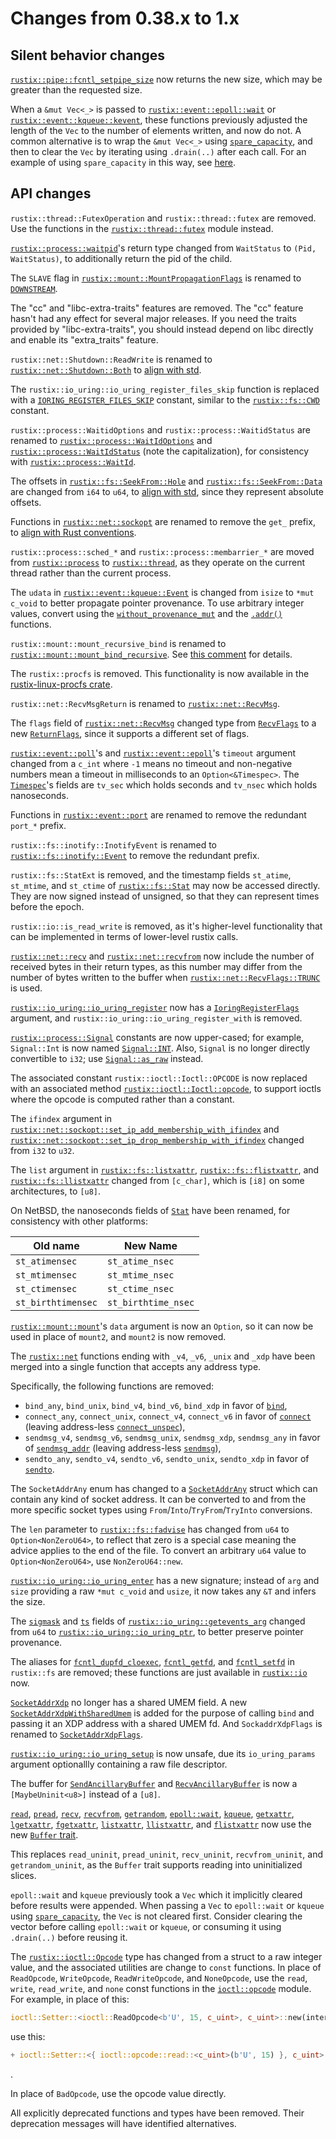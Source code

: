 # Changes from 0.38.x to 1.x

## Silent behavior changes

[`rustix::pipe::fcntl_setpipe_size`] now returns the new size, which may be
greater than the requested size.

[`rustix::pipe::fcntl_setpipe_size`]: https://docs.rs/rustix/1.0.0/rustix/pipe/fn.fcntl_setpipe_size.html

When a `&mut Vec<_>` is passed to [`rustix::event::epoll::wait`] or
[`rustix::event::kqueue::kevent`], these functions previously adjusted the
length of the `Vec` to the number of elements written, and now do not. A common
alternative is to wrap the `&mut Vec<_>` using [`spare_capacity`], and then to
clear the `Vec` by iterating using `.drain(..)` after each call. For an example
of using `spare_capacity` in this way, see [here].

[`rustix::event::epoll::wait`]: https://docs.rs/rustix/1.0.0/rustix/event/epoll/fn.wait.html
[`rustix::event::kqueue::kevent`]: https://docs.rs/rustix/1.0.0/x86_64-unknown-freebsd/rustix/event/kqueue/fn.kqueue.html
[`spare_capacity`]: https://docs.rs/rustix/1.0.0/rustix/buffer/fn.spare_capacity.html
[here]: https://docs.rs/rustix/1.0.0/rustix/event/epoll/index.html#examples

## API changes

`rustix::thread::FutexOperation` and `rustix::thread::futex` are removed. Use
the functions in the [`rustix::thread::futex`] module instead.

[`rustix::thread::futex`]: https://docs.rs/rustix/1.0.0/rustix/thread/futex/index.html

[`rustix::process::waitpid`]'s return type changed from `WaitStatus` to
`(Pid, WaitStatus)`, to additionally return the pid of the child.

[`rustix::process::waitpid`]: https://docs.rs/rustix/1.0.0/rustix/process/fn.waitpid.html

The `SLAVE` flag in [`rustix::mount::MountPropagationFlags`] is renamed to
[`DOWNSTREAM`].

[`rustix::mount::MountPropagationFlags`]: https://docs.rs/rustix/1.0.0/rustix/mount/struct.MountPropagationFlags.html
[`DOWNSTREAM`]: https://docs.rs/rustix/1.0.0/rustix/mount/struct.MountPropagationFlags.html#associatedconstant.DOWNSTREAM

The "cc" and "libc-extra-traits" features are removed. The "cc" feature hasn't
had any effect for several major releases. If you need the traits provided by
"libc-extra-traits", you should instead depend on libc directly and enable its
"extra_traits" feature.

`rustix::net::Shutdown::ReadWrite` is renamed to
[`rustix::net::Shutdown::Both`] to [align with std].

[`rustix::net::Shutdown::Both`]: https://docs.rs/rustix/1.0.0/rustix/net/enum.Shutdown.html#variant.Both
[align with std]: https://doc.rust-lang.org/stable/std/net/enum.Shutdown.html#variant.Both

The `rustix::io_uring::io_uring_register_files_skip` function is replaced with
a [`IORING_REGISTER_FILES_SKIP`] constant, similar to the [`rustix::fs::CWD`]
constant.

[`IORING_REGISTER_FILES_SKIP`]: https://docs.rs/rustix/1.0.0/rustix/io_uring/constant.IORING_REGISTER_FILES_SKIP.html
[`rustix::fs::CWD`]: https://docs.rs/rustix/1.0.0/rustix/fs/constant.CWD.html

`rustix::process::WaitidOptions` and `rustix::process::WaitidStatus` are
renamed to
[`rustix::process::WaitIdOptions`] and [`rustix::process::WaitIdStatus`] (note
the capitalization), for consistency with [`rustix::process::WaitId`].

[`rustix::process::WaitIdOptions`]: https://docs.rs/rustix/1.0.0/rustix/process/struct.WaitIdOptions.html
[`rustix::process::WaitIdStatus`]: https://docs.rs/rustix/1.0.0/rustix/process/struct.WaitIdStatus.html
[`rustix::process::WaitId`]: https://docs.rs/rustix/1.0.0/rustix/process/enum.WaitId.html

The offsets in [`rustix::fs::SeekFrom::Hole`] and
[`rustix::fs::SeekFrom::Data`] are changed from `i64` to `u64`, to
[align with std], since they represent absolute offsets.

[`rustix::fs::SeekFrom::Hole`]: https://docs.rs/rustix/1.0.0/rustix/fs/enum.SeekFrom.html#variant.Hole
[`rustix::fs::SeekFrom::Data`]: https://docs.rs/rustix/1.0.0/rustix/fs/enum.SeekFrom.html#variant.Data
[align with std]: https://doc.rust-lang.org/stable/std/io/enum.SeekFrom.html#variant.Start

Functions in [`rustix::net::sockopt`] are renamed to remove the `get_` prefix,
to [align with Rust conventions].

[`rustix::net::sockopt`]: https://docs.rs/rustix/1.0.0/rustix/net/sockopt/index.html
[align with Rust conventions]: https://rust-lang.github.io/api-guidelines/naming.html#getter-names-follow-rust-convention-c-getter

`rustix::process::sched_*` and `rustix::process::membarrier_*` are moved from
[`rustix::process`] to [`rustix::thread`], as they operate on the current
thread rather than the current process.

[`rustix::process`]: https://docs.rs/rustix/1.0.0/rustix/process/index.html
[`rustix::thread`]: https://docs.rs/rustix/1.0.0/rustix/thread/index.html

The `udata` in [`rustix::event::kqueue::Event`] is changed from `isize` to
`*mut c_void` to better propagate pointer provenance. To use arbitrary integer
values, convert using the [`without_provenance_mut`] and the [`.addr()`]
functions.

[`rustix::event::kqueue::Event`]: https://docs.rs/rustix/1.0.0/x86_64-unknown-freebsd/rustix/event/kqueue/struct.Event.html
[`without_provenance_mut`]: https://doc.rust-lang.org/stable/std/ptr/fn.without_provenance_mut.html
[`.addr()`]: https://doc.rust-lang.org/stable/std/primitive.pointer.html#method.addr

`rustix::mount::mount_recursive_bind` is renamed to
[`rustix::mount::mount_bind_recursive`]. See [this comment] for details.

[`rustix::mount::mount_bind_recursive`]: https://docs.rs/rustix/1.0.0/rustix/mount/fn.mount_bind_recursive.html
[this comment]: https://github.com/bytecodealliance/rustix/pull/763#issuecomment-1662756184

The `rustix::procfs` is removed. This functionality is now available in the
[rustix-linux-procfs crate].

[rustix-linux-procfs crate]: https://crates.io/crates/rustix-linux-procfs

`rustix::net::RecvMsgReturn` is renamed to [`rustix::net::RecvMsg`].

[`rustix::net::RecvMsg`]: https://docs.rs/rustix/1.0.0/rustix/net/struct.RecvMsg.html

The `flags` field of [`rustix::net::RecvMsg`] changed type from [`RecvFlags`]
to a new [`ReturnFlags`], since it supports a different set of flags.

[`rustix::net::RecvMsg`]: https://docs.rs/rustix/1.0.0/rustix/net/struct.RecvMsg.html
[`RecvFlags`]: https://docs.rs/rustix/1.0.0/rustix/net/struct.RecvFlags.html
[`ReturnFlags`]: https://docs.rs/rustix/1.0.0/rustix/net/struct.ReturnFlags.html

[`rustix::event::poll`]'s and [`rustix::event::epoll`]'s `timeout` argument
changed from a `c_int` where `-1` means no timeout and non-negative numbers
mean a timeout in milliseconds to an `Option<&Timespec>`. The [`Timespec`]'s
fields are `tv_sec` which holds seconds and `tv_nsec` which holds nanoseconds.

[`rustix::event::poll`]: https://docs.rs/rustix/1.0.0/rustix/event/fn.poll.html
[`rustix::event::epoll`]: https://docs.rs/rustix/1.0.0/rustix/event/epoll/index.html
[`Timespec`]: https://docs.rs/rustix/1.0.0/rustix/time/struct.Timespec.html

Functions in [`rustix::event::port`] are renamed to remove the redundant
`port_*` prefix.

[`rustix::event::port`]: https://docs.rs/rustix/1.0.0/x86_64-unknown-illumos/rustix/event/port/index.html

`rustix::fs::inotify::InotifyEvent` is renamed to
[`rustix::fs::inotify::Event`] to remove the redundant prefix.

[`rustix::fs::inotify::Event`]: https://docs.rs/rustix/1.0.0/rustix/fs/inotify/struct.Event.html

`rustix::fs::StatExt` is removed, and the timestamp fields `st_atime`,
`st_mtime`, and `st_ctime` of [`rustix::fs::Stat`] may now be accessed
directly. They are now signed instead of unsigned, so that they can represent
times before the epoch.

[`rustix::fs::Stat`]: https://docs.rs/rustix/1.0.0/rustix/fs/struct.Stat.html

`rustix::io::is_read_write` is removed, as it's higher-level functionality that
can be implemented in terms of lower-level rustix calls.

[`rustix::net::recv`] and [`rustix::net::recvfrom`] now include
the number of received bytes in their return types, as this number may differ
from the number of bytes written to the buffer when
[`rustix::net::RecvFlags::TRUNC`] is used.

[`rustix::net::recv`]: https://docs.rs/rustix/1.0.0/rustix/net/fn.recv.html
[`rustix::net::recvfrom`]: https://docs.rs/rustix/1.0.0/rustix/net/fn.recvfrom.html
[`rustix::net::RecvFlags::TRUNC`]: https://docs.rs/rustix/1.0.0/rustix/net/struct.RecvFlags.html#associatedconstant.TRUNC

[`rustix::io_uring::io_uring_register`] now has a [`IoringRegisterFlags`]
argument, and `rustix::io_uring::io_uring_register_with` is removed.

[`rustix::io_uring::io_uring_register`]: https://docs.rs/rustix/1.0.0/rustix/io_uring/fn.io_uring_register.html
[`IoringRegisterFlags`]: https://docs.rs/rustix/1.0.0/rustix/io_uring/struct.IoringRegisterFlags.html

[`rustix::process::Signal`] constants are now upper-cased; for example,
`Signal::Int` is now named [`Signal::INT`]. Also, `Signal` is no longer
directly convertible to `i32`; use [`Signal::as_raw`] instead.

[`rustix::process::Signal`]: https://docs.rs/rustix/1.0.0/rustix/process/struct.Signal.html
[`Signal::INT`]: https://docs.rs/rustix/1.0.0/rustix/process/struct.Signal.html#variant.Int
[`Signal::as_raw`]: https://docs.rs/rustix/1.0.0/rustix/process/struct.Signal.html#method.as_raw

The associated constant `rustix::ioctl::Ioctl::OPCODE` is now replaced with an
associated method [`rustix::ioctl::Ioctl::opcode`], to support ioctls where the
opcode is computed rather than a constant.

[`rustix::ioctl::Ioctl::opcode`]: https://docs.rs/rustix/1.0.0/rustix/ioctl/trait.Ioctl.html#tymethod.opcode

The `ifindex` argument in
[`rustix::net::sockopt::set_ip_add_membership_with_ifindex`] and
[`rustix::net::sockopt::set_ip_drop_membership_with_ifindex`]
changed from `i32` to `u32`.

[`rustix::net::sockopt::set_ip_add_membership_with_ifindex`]: https://docs.rs/rustix/1.0.0/rustix/net/sockopt/fn.set_ip_add_membership_with_ifindex.html
[`rustix::net::sockopt::set_ip_drop_membership_with_ifindex`]: https://docs.rs/rustix/1.0.0/rustix/net/sockopt/fn.set_ip_drop_membership_with_ifindex.html

The `list` argument in [`rustix::fs::listxattr`], [`rustix::fs::flistxattr`],
and [`rustix::fs::llistxattr`] changed from `[c_char]`, which is `[i8]` on some
architectures, to `[u8]`.

[`rustix::fs::listxattr`]: https://docs.rs/rustix/1.0.0/rustix/fs/fn.listxattr.html
[`rustix::fs::flistxattr`]: https://docs.rs/rustix/1.0.0/rustix/fs/fn.flistxattr.html
[`rustix::fs::llistxattr`]: https://docs.rs/rustix/1.0.0/rustix/fs/fn.llistxattr.html

On NetBSD, the nanoseconds fields of [`Stat`] have been renamed, for consistency
with other platforms:

| Old name       | New Name        |
| -------------- | --------------- |
| `st_atimensec` | `st_atime_nsec` |
| `st_mtimensec` | `st_mtime_nsec` |
| `st_ctimensec` | `st_ctime_nsec` |
| `st_birthtimensec` | `st_birthtime_nsec` |

[`Stat`]: https://docs.rs/rustix/1.0.0/x86_64-unknown-netbsd/rustix/fs/struct.Stat.html

[`rustix::mount::mount`]'s `data` argument is now an `Option`, so it can now
be used in place of `mount2`, and `mount2` is now removed.

[`rustix::mount::mount`]: https://docs.rs/rustix/1.0.0/rustix/mount/fn.mount.html

The [`rustix::net`] functions ending with `_v4`, `_v6`, `_unix` and `_xdp` have
been merged into a single function that accepts any address type.

Specifically, the following functions are removed:

  * `bind_any`, `bind_unix`, `bind_v4`, `bind_v6`, `bind_xdp` in favor of
    [`bind`],
  * `connect_any`, `connect_unix`, `connect_v4`, `connect_v6` in favor of
    [`connect`] (leaving address-less [`connect_unspec`]),
  * `sendmsg_v4`, `sendmsg_v6`, `sendmsg_unix`, `sendmsg_xdp`, `sendmsg_any` in
    favor of [`sendmsg_addr`] (leaving address-less [`sendmsg`]),
  * `sendto_any`, `sendto_v4`, `sendto_v6`, `sendto_unix`, `sendto_xdp` in
    favor of [`sendto`].

[`rustix::net`]: https://docs.rs/rustix/1.0.0/rustix/net/index.html
[`bind`]: https://docs.rs/rustix/1.0.0/rustix/net/fn.bind.html
[`connect`]: https://docs.rs/rustix/1.0.0/rustix/net/fn.connect.html
[`connect_unspec`]: https://docs.rs/rustix/1.0.0/rustix/net/fn.connect_unspec.html
[`sendmsg_addr`]: https://docs.rs/rustix/1.0.0/rustix/net/fn.sendmsg_addr.html
[`sendmsg`]: https://docs.rs/rustix/1.0.0/rustix/net/fn.sendmsg.html
[`sendto`]: https://docs.rs/rustix/1.0.0/rustix/net/fn.sendto.html

The `SocketAddrAny` enum has changed to a [`SocketAddrAny`] struct which can
contain any kind of socket address. It can be converted to and from the more
specific socket types using `From`/`Into`/`TryFrom`/`TryInto` conversions.

[`SocketAddrAny`]: https://docs.rs/rustix/1.0.0/rustix/net/struct.SocketAddrAny.html

The `len` parameter to [`rustix::fs::fadvise`] has changed from `u64` to
`Option<NonZeroU64>`, to reflect that zero is a special case meaning the
advice applies to the end of the file. To convert an arbitrary `u64` value to
`Option<NonZeroU64>`, use `NonZeroU64::new`.

[`rustix::fs::fadvise`]: https://docs.rs/rustix/1.0.0/rustix/fs/fn.fadvise.html

[`rustix::io_uring::io_uring_enter`] has a new signature; instead of `arg` and
`size` providing a raw `*mut c_void` and `usize`, it now takes any `&T` and
infers the size.

[`rustix::io_uring::io_uring_enter`]: https://docs.rs/rustix/1.0.0/rustix/io_uring/fn.io_uring_enter.html

The [`sigmask`] and [`ts`] fields of [`rustix::io_uring::getevents_arg`]
changed from `u64` to [`rustix::io_uring::io_uring_ptr`], to better preserve
pointer provenance.

[`sigmask`]: https://docs.rs/rustix/1.0.0/rustix/io_uring/struct.io_uring_getevents_arg.html#structfield.sigmask
[`ts`]: https://docs.rs/rustix/1.0.0/rustix/io_uring/struct.io_uring_getevents_arg.html#structfield.ts
[`rustix::io_uring::getevents_arg`]: https://docs.rs/rustix/1.0.0/rustix/io_uring/struct.io_uring_getevents_arg.html
[`rustix::io_uring::io_uring_ptr`]: https://docs.rs/rustix/1.0.0/rustix/io_uring/struct.io_uring_ptr.html

The aliases for [`fcntl_dupfd_cloexec`], [`fcntl_getfd`], and [`fcntl_setfd`]
in `rustix::fs` are removed; these functions are just available in
[`rustix::io`] now.

[`fcntl_dupfd_cloexec`]: https://docs.rs/rustix/1.0.0/rustix/io/fn.fcntl_dupfd_cloexec.html
[`fcntl_getfd`]: https://docs.rs/rustix/1.0.0/rustix/io/fn.fcntl_getfd.html
[`fcntl_setfd`]: https://docs.rs/rustix/1.0.0/rustix/io/fn.fcntl_setfd.html
[`rustix::io`]: https://docs.rs/rustix/1.0.0/rustix/io/index.html

[`SocketAddrXdp`] no longer has a shared UMEM field. A new
[`SocketAddrXdpWithSharedUmem`] is added for the purpose of calling `bind` and
passing it an XDP address with a shared UMEM fd. And `SockaddrXdpFlags` is
renamed to [`SocketAddrXdpFlags`].

[`SocketAddrXdp`]: https://docs.rs/rustix/1.0.0/rustix/net/xdp/struct.SocketAddrXdp.html
[`SocketAddrXdpWithSharedUmem`]: https://docs.rs/rustix/1.0.0/rustix/net/xdp/struct.SocketAddrXdpWithSharedUmem.html
[`SocketAddrXdpFlags`]: https://docs.rs/rustix/1.0.0/rustix/net/xdp/struct.SocketAddrXdpFlags.html

[`rustix::io_uring::io_uring_setup`] is now unsafe, due its `io_uring_params`
argument optionallly containing a raw file descriptor.

[`rustix::io_uring::io_uring_setup`]: https://docs.rs/rustix/1.0.0/rustix/io_uring/fn.io_uring_setup.html

The buffer for [`SendAncillaryBuffer`] and [`RecvAncillaryBuffer`] is now
a `[MaybeUninit<u8>]` instead of a `[u8]`.

[`SendAncillaryBuffer`]: https://docs.rs/rustix/1.0.0/rustix/net/struct.SendAncillaryBuffer.html
[`RecvAncillaryBuffer`]: https://docs.rs/rustix/1.0.0/rustix/net/struct.RecvAncillaryBuffer.html

[`read`], [`pread`], [`recv`], [`recvfrom`], [`getrandom`], [`epoll::wait`],
[`kqueue`], [`getxattr`], [`lgetxattr`], [`fgetxattr`], [`listxattr`],
[`llistxattr`], and [`flistxattr`] now use the new [`Buffer` trait].

This replaces `read_uninit`, `pread_uninit`, `recv_uninit`, `recvfrom_uninit`,
and `getrandom_uninit`, as the `Buffer` trait supports reading into
uninitialized slices.

`epoll::wait` and `kqueue` previously took a `Vec` which it implicitly cleared
before results were appended. When passing a `Vec` to `epoll::wait` or `kqueue`
using [`spare_capacity`], the `Vec` is not cleared first. Consider clearing the
vector before calling `epoll::wait` or `kqueue`, or consuming it using
`.drain(..)` before reusing it.

[`read`]: https://docs.rs/rustix/1.0.0/rustix/io/fn.read.html
[`pread`]: https://docs.rs/rustix/1.0.0/rustix/io/fn.pread.html
[`recv`]: https://docs.rs/rustix/1.0.0/rustix/net/fn.recv.html
[`recvfrom`]: https://docs.rs/rustix/1.0.0/rustix/net/fn.recvfrom.html
[`getrandom`]: https://docs.rs/rustix/1.0.0/rustix/rand/fn.getrandom.html
[`epoll::wait`]: https://docs.rs/rustix/1.0.0/rustix/event/epoll/fn.wait.html
[`getxattr`]: https://docs.rs/rustix/1.0.0/rustix/fs/fn.getxattr.html
[`lgetxattr`]: https://docs.rs/rustix/1.0.0/rustix/fs/fn.lgetxattr.html
[`fgetxattr`]: https://docs.rs/rustix/1.0.0/rustix/fs/fn.fgetxattr.html
[`listxattr`]: https://docs.rs/rustix/1.0.0/rustix/fs/fn.listxattr.html
[`llistxattr`]: https://docs.rs/rustix/1.0.0/rustix/fs/fn.llistxattr.html
[`flistxattr`]: https://docs.rs/rustix/1.0.0/rustix/fs/fn.flistxattr.html
[`kqueue`]: https://docs.rs/rustix/1.0.0/x86_64-unknown-freebsd/rustix/event/kqueue/fn.kqueue.html
[`Buffer` trait]: https://docs.rs/rustix/1.0.0/rustix/buffer/trait.Buffer.html
[`spare_capacity`]: https://docs.rs/rustix/1.0.0/rustix/buffer/fn.spare_capacity.html

The [`rustix::ioctl::Opcode`] type has changed from a struct to a raw integer
value, and the associated utilities are change to `const` functions. In place
of `ReadOpcode`, `WriteOpcode`, `ReadWriteOpcode`, and `NoneOpcode`, use the
`read`, `write`, `read_write`, and `none` const functions in the
[`ioctl::opcode`] module. For example, in place of this:
```rust
ioctl::Setter::<ioctl::ReadOpcode<b'U', 15, c_uint>, c_uint>::new(interface)
```
use this:
```rust
+ ioctl::Setter::<{ ioctl::opcode::read::<c_uint>(b'U', 15) }, c_uint>::new(interface)
```
.

In place of `BadOpcode`, use the opcode value directly.

[`rustix::ioctl::Opcode`]: https://docs.rs/rustix/1.0.0/rustix/ioctl/type.Opcode.html
[`ioctl::opcode`]: https://docs.rs/rustix/1.0.0/rustix/ioctl/opcode/index.html

All explicitly deprecated functions and types have been removed. Their
deprecation messages will have identified alternatives.
